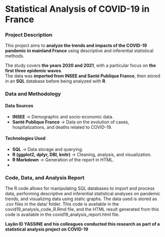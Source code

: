 # Statistical Analysis of COVID-19 in France

### Project Description
This project aims to **analyze the trends and impacts of the COVID-19 pandemic in mainland France** using descriptive and inferential statistical methods.

The study covers **the years 2020 and 2021**, with a particular focus on **the first three epidemic waves**.  
The data was **imported from INSEE and Santé Publique France**, then stored in an **SQL** database before being analyzed with **R**.

### Data and Methodology

#### Data Sources
- **INSEE** → Demographic and socio-economic data.  
- **Santé Publique France** → Data on the evolution of cases, hospitalizations, and deaths related to COVID-19.  

#### Technologies Used
- **SQL** → Data storage and querying.  
- **R (ggplot2, dplyr, DBI, knitr)** → Cleaning, analysis, and visualization.  
- **R Markdown** → Generation of the report in HTML.
- 

### Code, Data, and Analysis Report
The R code allows for manipulating SQL databases to import and process data, performing descriptive and inferential statistical analyses on pandemic trends, and visualizing data using static graphs. The data used is stored as .csv files in the data/ folder. This code is available in the covid19_analysis_code_R.Rmd file, and the HTML result generated from this code is available in the covid19_analysis_report.html file.



**Layân ID YASSINE and his colleagues conducted this research as part of a statistical analysis project on COVID-19**
